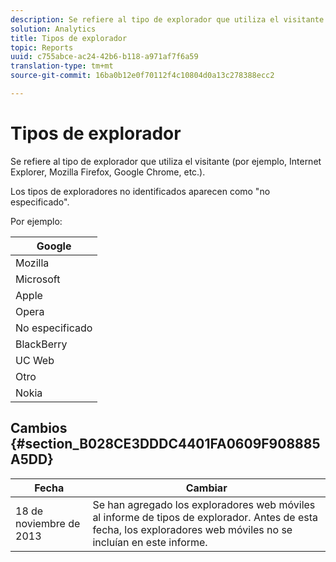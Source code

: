 ```yaml
---
description: Se refiere al tipo de explorador que utiliza el visitante (por ejemplo, Internet Explorer, Mozilla Firefox, Google Chrome, etc.).
solution: Analytics
title: Tipos de explorador
topic: Reports
uuid: c755abce-ac24-42b6-b118-a971af7f6a59
translation-type: tm+mt
source-git-commit: 16ba0b12e0f70112f4c10804d0a13c278388ecc2

---
```



# Tipos de explorador

Se refiere al tipo de explorador que utiliza el visitante (por ejemplo, Internet Explorer, Mozilla Firefox, Google Chrome, etc.).

Los tipos de exploradores no identificados aparecen como "no especificado".

Por ejemplo:

| Google |
|---|
| Mozilla |
| Microsoft |
| Apple |
| Opera |
| No especificado |
| BlackBerry |
| UC Web |
| Otro |
| Nokia |

## Cambios {#section_B028CE3DDDC4401FA0609F908885A5DD}

| Fecha | Cambiar |
|---|---|
| 18 de noviembre de 2013 | Se han agregado los exploradores web móviles al informe de tipos de explorador. Antes de esta fecha, los exploradores web móviles no se incluían en este informe. |

